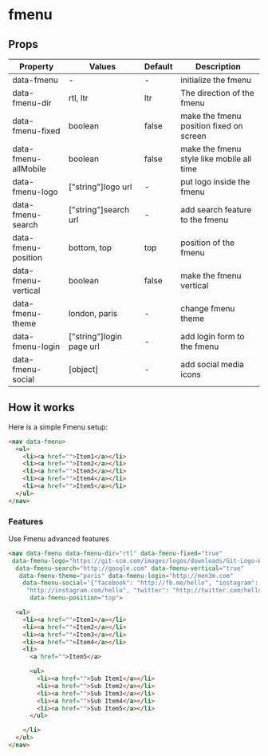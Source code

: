 # fmenu

## Props

Property|Values|Default|Description
---|---|---|---
data-fmenu|-|-|initialize the fmenu
data-fmenu-dir|rtl, ltr|ltr|The direction of the fmenu
data-fmenu-fixed|boolean|false|make the fmenu position fixed on screen
data-fmenu-allMobile|boolean|false|make the fmenu style like mobile all time
data-fmenu-logo|["string"]logo url|-|put logo inside the fmenu
data-fmenu-search|["string"]search url|-|add search feature to the fmenu
data-fmenu-position|bottom, top|top|position of the fmenu
data-fmenu-vertical|boolean|false|make the fmenu vertical
data-fmenu-theme|london, paris|-|change fmenu theme
data-fmenu-login|["string"]login page url|-|add login form to the fmenu
data-fmenu-social|[object]|-|add social media icons

## How it works
Here is a simple Fmenu setup:

```html
<nav data-fmenu>
  <ul>
    <li><a href="">Item1</a></li>
    <li><a href="">Item2</a></li>
    <li><a href="">Item3</a></li>
    <li><a href="">Item4</a></li>
    <li><a href="">Item5</a></li>
  </ul>
</nav>
  ```

### Features
Use Fmenu advanced features

```html
<nav data-fmenu data-fmenu-dir="rtl" data-fmenu-fixed="true"
 data-fmenu-logo="https://git-scm.com/images/logos/downloads/Git-Logo-White.png"
  data-fmenu-search="http://google.com" data-fmenu-vertical="true"
   data-fmenu-theme="paris" data-fmenu-login="http://men3m.com"
    data-fmenu-social='{"facebook": "http://fb.me/hello", "instagram":
     "http://instagram.com/hello", "twitter": "http://twitter.com/hello"}'
      data-fmenu-position="top">

  <ul>
    <li><a href="">Item1</a></li>
    <li><a href="">Item2</a></li>
    <li><a href="">Item3</a></li>
    <li><a href="">Item4</a></li>
    <li>
      <a href="">Item5</a>

      <ul>
        <li><a href="">Sub Item1</a></li>
        <li><a href="">Sub Item2</a></li>
        <li><a href="">Sub Item3</a></li>
        <li><a href="">Sub Item4</a></li>
        <li><a href="">Sub Item5</a></li>
      </ul>

    </li>
  </ul>
</nav>
  ```
